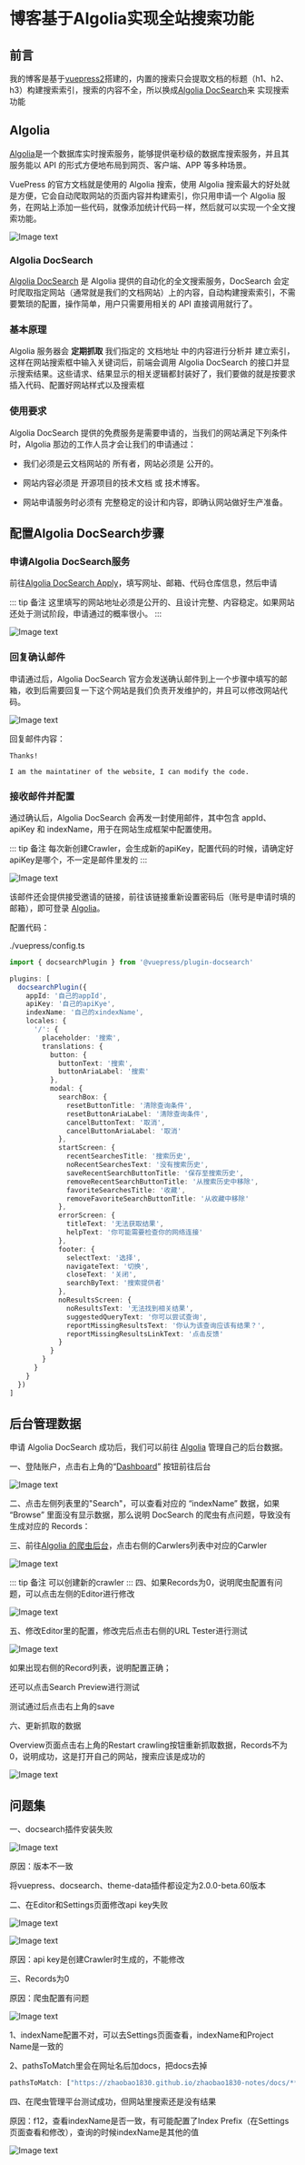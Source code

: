 # 博客基于Algolia实现全站搜索功能

## 前言

我的博客是基于[vuepress2](https://v2.vuepress.vuejs.org/zh/)搭建的，内置的搜索只会提取文档的标题（h1、h2、h3）构建搜索索引，搜索的内容不全，所以换成[Algolia DocSearch](https://v2.vuepress.vuejs.org/zh/reference/plugin/docsearch.html)来
实现搜索功能

## Algolia

[Algolia](https://docsearch.algolia.com/)是一个数据库实时搜索服务，能够提供毫秒级的数据库搜索服务，并且其服务能以 API 的形式方便地布局到网页、客户端、APP 等多种场景。

VuePress 的官方文档就是使用的 Algolia 搜索，使用 Algolia 搜索最大的好处就是方便，它会自动爬取网站的页面内容并构建索引，你只用申请一个 Algolia 服务，在网站上添加一些代码，就像添加统计代码一样，然后就可以实现一个全文搜索功能。

![Image text](../.vuepress/public/vuepress/02/01.png)

### Algolia DocSearch

[Algolia DocSearch](https://www.algolia.com/developers/code-exchange/frontend-tools/docsearch/) 是 Algolia 提供的自动化的全文搜索服务，DocSearch 会定时爬取指定网站（通常就是我们的文档网站）上的内容，自动构建搜索索引，不需要繁琐的配置，操作简单，用户只需要用相关的 API 直接调用就行了。

### 基本原理

Algolia 服务器会 **定期抓取** 我们指定的 文档地址 中的内容进行分析并 建立索引，这样在网站搜索框中输入关键词后，前端会调用 Algolia DocSearch 的接口并显示搜索结果。这些请求、结果显示的相关逻辑都封装好了，我们要做的就是按要求插入代码、配置好网站样式以及搜索框

### 使用要求

Algolia DocSearch 提供的免费服务是需要申请的，当我们的网站满足下列条件时，Algolia 那边的工作人员才会让我们的申请通过：

* 我们必须是云文档网站的 所有者，网站必须是 公开的。

* 网站内容必须是 开源项目的技术文档 或 技术博客。

* 网站申请服务时必须有 完整稳定的设计和内容，即确认网站做好生产准备。

## 配置Algolia DocSearch步骤

### 申请Algolia DocSearch服务

前往[Algolia DocSearch Apply](https://docsearch.algolia.com/apply/)，填写网址、邮箱、代码仓库信息，然后申请

::: tip 备注
这里填写的网站地址必须是公开的、且设计完整、内容稳定。如果网站还处于测试阶段，申请通过的概率很小。
:::

![Image text](../.vuepress/public/vuepress/02/02.png)

### 回复确认邮件

申请通过后，Algolia DocSearch 官方会发送确认邮件到上一个步骤中填写的邮箱，收到后需要回复一下这个网站是我们负责开发维护的，并且可以修改网站代码。

![Image text](../.vuepress/public/vuepress/02/03.png)

回复邮件内容：

```
Thanks!

I am the maintatiner of the website, I can modify the code.
```

### 接收邮件并配置

通过确认后，Algolia DocSearch 会再发一封使用邮件，其中包含 appId、apiKey 和 indexName，用于在网站生成框架中配置使用。

::: tip 备注
每次新创建Crawler，会生成新的apiKey，配置代码的时候，请确定好apiKey是哪个，不一定是邮件里发的
:::

![Image text](../.vuepress/public/vuepress/02/04.png)

该邮件还会提供接受邀请的链接，前往该链接重新设置密码后（账号是申请时填的邮箱），即可登录 [Algolia](https://www.algolia.com/)。

配置代码：

./vuepress/config.ts

```ts
import { docsearchPlugin } from '@vuepress/plugin-docsearch'

plugins: [
  docsearchPlugin({
    appId: '自己的appId',
    apiKey: '自己的apiKye',
    indexName: '自己的xindexName',
    locales: {
      '/': {
        placeholder: '搜索',
        translations: {
          button: {
            buttonText: '搜索',
            buttonAriaLabel: '搜索'
          },
          modal: {
            searchBox: {
              resetButtonTitle: '清除查询条件',
              resetButtonAriaLabel: '清除查询条件',
              cancelButtonText: '取消',
              cancelButtonAriaLabel: '取消'
            },
            startScreen: {
              recentSearchesTitle: '搜索历史',
              noRecentSearchesText: '没有搜索历史',
              saveRecentSearchButtonTitle: '保存至搜索历史',
              removeRecentSearchButtonTitle: '从搜索历史中移除',
              favoriteSearchesTitle: '收藏',
              removeFavoriteSearchButtonTitle: '从收藏中移除'
            },
            errorScreen: {
              titleText: '无法获取结果',
              helpText: '你可能需要检查你的网络连接'
            },
            footer: {
              selectText: '选择',
              navigateText: '切换',
              closeText: '关闭',
              searchByText: '搜索提供者'
            },
            noResultsScreen: {
              noResultsText: '无法找到相关结果',
              suggestedQueryText: '你可以尝试查询',
              reportMissingResultsText: '你认为该查询应该有结果？',
              reportMissingResultsLinkText: '点击反馈'
            }
          }
        }
      }
    }
  })
]
```


## 后台管理数据

申请 Algolia DocSearch 成功后，我们可以前往 [Algolia](https://www.algolia.com/) 管理自己的后台数据。

一、登陆账户，点击右上角的“[Dashboard](https://www.algolia.com/dashboard)” 按钮前往后台

![Image text](../.vuepress/public/vuepress/02/05.png)

二、点击左侧列表里的"Search"，可以查看对应的 “indexName” 数据，如果 “Browse” 里面没有显示数据，那么说明 DocSearch 的爬虫有点问题，导致没有生成对应的 Records：

三、前往[Algolia 的爬虫后台](https://crawler.algolia.com/admin/crawlers)，点击右侧的Carwlers列表中对应的Carwler

![Image text](../.vuepress/public/vuepress/02/06.png)

::: tip 备注
可以创建新的crawler
:::
四、如果Records为0，说明爬虫配置有问题，可以点击左侧的Editor进行修改

![Image text](../.vuepress/public/vuepress/02/07.png)

五、修改Editor里的配置，修改完后点击右侧的URL Tester进行测试

![Image text](../.vuepress/public/vuepress/02/08.png)

如果出现右侧的Record列表，说明配置正确；

还可以点击Search Preview进行测试

测试通过后点击右上角的save

六、更新抓取的数据

Overview页面点击右上角的Restart crawling按钮重新抓取数据，Records不为0，说明成功，这是打开自己的网站，搜索应该是成功的

![Image text](../.vuepress/public/vuepress/02/09.png)

## 问题集

一、docsearch插件安装失败

![Image text](../.vuepress/public/vuepress/02/14.png)

原因：版本不一致

将vuepress、docsearch、theme-data插件都设定为2.0.0-beta.60版本

二、在Editor和Settings页面修改api key失败

![Image text](../.vuepress/public/vuepress/02/10.png)

![Image text](../.vuepress/public/vuepress/02/11.png)

原因：api key是创建Crawler时生成的，不能修改

三、Records为0

原因：爬虫配置有问题

![Image text](../.vuepress/public/vuepress/02/12.png)

1、indexName配置不对，可以去Settings页面查看，indexName和Project Name是一致的

2、pathsToMatch里会在网址名后加docs，把docs去掉

```ts
pathsToMatch: ["https://zhaobao1830.github.io/zhaobao1830-notes/docs/**"]
```

四、在爬虫管理平台测试成功，但网站里搜索还是没有结果

原因：f12，查看indexName是否一致，有可能配置了Index Prefix（在Settings页面查看和修改），查询的时候indexName是其他的值

![Image text](../.vuepress/public/vuepress/02/13.png)


